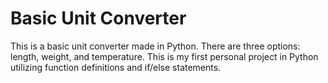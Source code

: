 # Basic Unit Converter
This is a basic unit converter made in Python. There are three options: length, weight, and temperature. This is my first personal project in Python utilizing function definitions and if/else statements.
